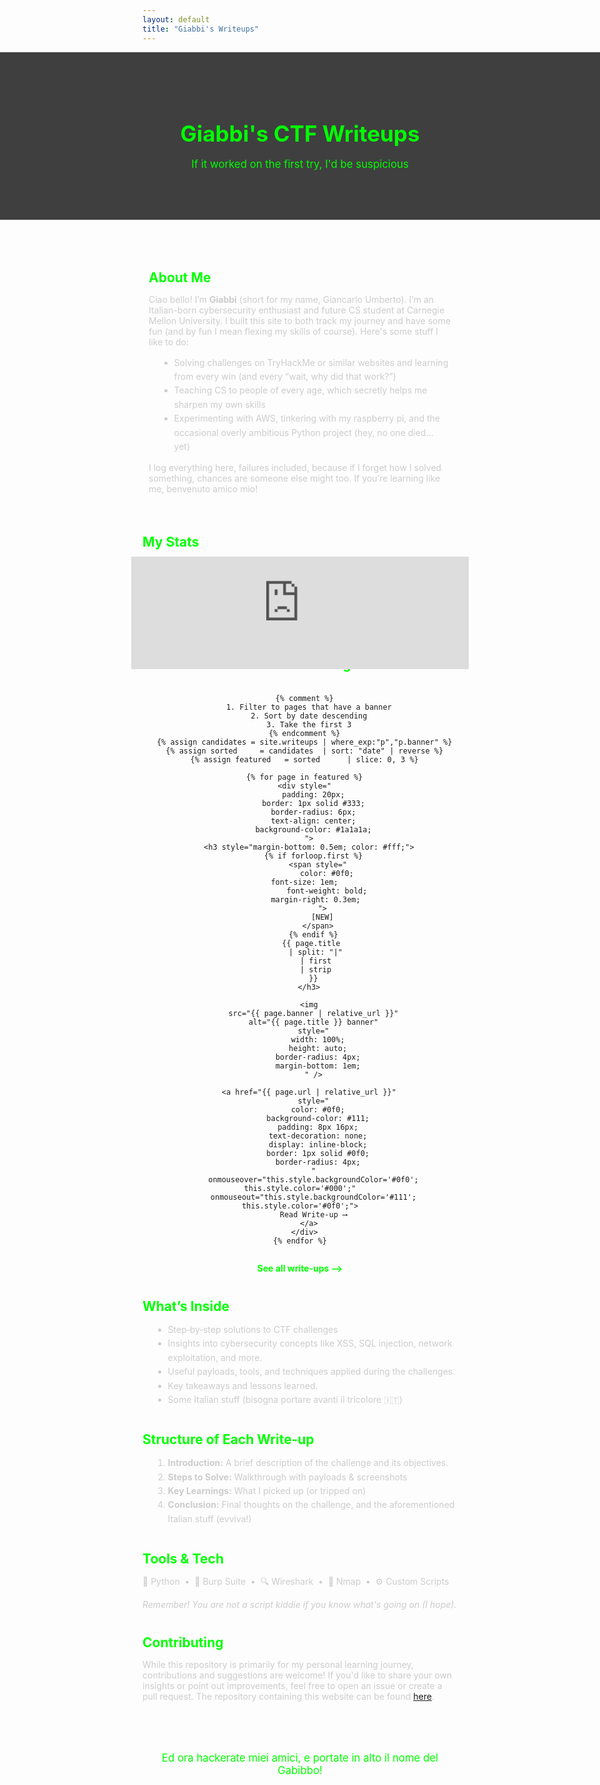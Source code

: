 ```yaml
---
layout: default
title: "Giabbi's Writeups"
---
```



<!-- HERO HEADER -->

<section class="hero" style="
    width: 100vw;
    margin-left: calc(50% - 50vw);
    position: relative;
    overflow: hidden;
    text-align: center;
    padding: 60px 20px;
    color: #0f0;
    background: url({{'/assets/images/banner.png' | relative_url }}) top center repeat;
    background-size: auto 260px;
    box-sizing: border-box;
  ">
  <div style="
      position: absolute;
      top: 0;
      left: 0;
      right: 0;
      bottom: 0;
      background: rgba(0, 0, 0, 0.75);
      z-index: 1;
    "></div>
  <div style="
      position: relative;
      z-index: 2;
      max-width: 100%;
      margin: 0 auto;
    ">
    <h1 style="
        font-size: min(2.5em, 10vw);
        margin-bottom: 0.5em;
        line-height: 1.2;
      ">
      Giabbi's CTF Writeups
    </h1>
    <p style="
        font-size: min(1.2em, 5vw);
        margin-bottom: 1em;
        line-height: 1.4;
      ">
      If it worked on the first try, I'd be suspicious
    </p>
  </div>
</section>


<!-- BIO SECTION -->
<section class="bio-section" style=" padding: 10px; border-radius: 6px; margin: 40px 0; color: #ccc;">
  <h2 style="color: #0f0; margin-bottom: 0.5em;">About Me</h2>
  <p>
    Ciao bello! I’m <strong>Giabbi</strong> (short for my name, Giancarlo Umberto). I’m an Italian-born cybersecurity enthusiast and future CS student at Carnegie Mellon University. I built this site to both track my journey and have some fun (and by fun I mean flexing my skills of course). Here's some stuff I like to do:
  </p>
  <ul style="margin-left: 1.2em; line-height: 1.6;">
    <li>Solving challenges on TryHackMe or similar websites and learning from every win (and every “wait, why did that work?”)</li>
    <li>Teaching CS to people of every age, which secretly helps me sharpen my own skills</li>
    <li>Experimenting with AWS, tinkering with my raspberry pi, and the occasional overly ambitious Python project (hey, no one died... yet)</li>
  </ul>
  <p>
    I log everything here, failures included, because if I forget how I solved something, chances are someone else might too. If you’re learning like me, benvenuto amico mio! 
  </p>
</section>


<!-- STATS SECTION -->
<section class="stats" style="margin: 40px 0; color: #ccc;">
  <h2 style="color: #0f0; margin-bottom: 0.5em;">My Stats</h2>
<div style="width: 100%; max-width: 360px; margin: 0 auto; text-align: center;">
    <iframe
      src="https://tryhackme.com/api/v2/badges/public-profile?userPublicId=2870064"
      style="
        border: none;
        width: 360px;
        height: 120px;
        transform: scale(1.5);
        transform-origin: center top;
        display: block;
      "
      scrolling="no"
      loading="lazy"
    ></iframe>
  </div>
</section>

<!-- FEATURED CHALLENGES -->
<section id="featured" style="margin: 40px 0; text-align:center;">
  <h2 style="color: #0f0; margin-bottom: 1em;">Featured Challenges</h2>
    <div style="display: grid;
                grid-template-columns: repeat(auto-fill, minmax(220px, 1fr));
                gap: 100px;">

      {% comment %}
        1. Filter to pages that have a banner
        2. Sort by date descending
        3. Take the first 3
      {% endcomment %}
      {% assign candidates = site.writeups | where_exp:"p","p.banner" %}
      {% assign sorted     = candidates  | sort: "date" | reverse %}
      {% assign featured   = sorted      | slice: 0, 3 %}

      {% for page in featured %}
      <div style="
          padding: 20px;
          border: 1px solid #333;
          border-radius: 6px;
          text-align: center;
          background-color: #1a1a1a;
        ">
        <h3 style="margin-bottom: 0.5em; color: #fff;">
          {% if forloop.first %}
            <span style="
                color: #0f0;
                font-size: 1em;          
                font-weight: bold;
                margin-right: 0.3em;     
              ">
              [NEW]
            </span>
          {% endif %}
          {{ page.title 
            | split: "|" 
            | first 
            | strip 
          }}
        </h3>

        <img
          src="{{ page.banner | relative_url }}"
          alt="{{ page.title }} banner"
          style="
            width: 100%;
            height: auto;
            border-radius: 4px;
            margin-bottom: 1em;
          " />

        <a href="{{ page.url | relative_url }}"
          style="
            color: #0f0;
            background-color: #111;
            padding: 8px 16px;
            text-decoration: none;
            display: inline-block;
            border: 1px solid #0f0;
            border-radius: 4px;
          "
          onmouseover="this.style.backgroundColor='#0f0'; this.style.color='#000';"
          onmouseout="this.style.backgroundColor='#111'; this.style.color='#0f0';">
          Read Write‑up ⟶
        </a>
      </div>
    {% endfor %}
  </div>


  <p style="text-align: center; margin-top: 1em;">
    <a href="{{ '/writeups/' | relative_url }}"
       style="color: #0f0; text-decoration: none; font-weight: bold;">
      See all write‑ups ⟶
    </a>
  </p>
</section>



<!-- WHAT’S INSIDE -->
<section id="features" style="margin: 40px 0; color: #ccc;">
  <h2 style="color: #0f0; margin-bottom: 0.5em;">What’s Inside</h2>
  <ul style="margin-left: 1.2em; line-height: 1.6;">
    <li>Step‑by‑step solutions to CTF challenges</li>
    <li>Insights into cybersecurity concepts like XSS, SQL injection, network exploitation, and more.</li>
    <li>Useful payloads, tools, and techniques applied during the challenges.</li>
    <li>Key takeaways and lessons learned.</li>
    <li>Some Italian stuff (bisogna portare avanti il tricolore 🇮🇹)</li>
  </ul>
</section>

<!-- WRITEUP STRUCTURE -->
<section id="structure" style="margin: 40px 0; color: #ccc;">
  <h2 style="color: #0f0; margin-bottom: 0.5em;">Structure of Each Write‑up</h2>
  <ol style="margin-left: 1.2em; line-height: 1.6;">
    <li><strong>Introduction:</strong>  A brief description of the challenge and its objectives.</li>
    <li><strong>Steps to Solve:</strong> Walkthrough with payloads &amp; screenshots</li>
    <li><strong>Key Learnings:</strong> What I picked up (or tripped on)</li>
    <li><strong>Conclusion:</strong> Final thoughts on the challenge, and the aforementioned Italian stuff (evviva!) </li>
  </ol>
</section>

<!-- TOOLS & TECHNOLOGIES -->
<section id="tools" style="margin: 40px 0; color: #ccc;">
  <h2 style="color: #0f0; margin-bottom: 0.5em;">Tools &amp; Tech</h2>
  <p>
    🐍 Python &nbsp;•&nbsp; 🔨 Burp Suite &nbsp;•&nbsp; 🔍 Wireshark &nbsp;•&nbsp; 📡 Nmap &nbsp;•&nbsp; ⚙️ Custom Scripts
  </p>
  <p style="font-style: italic; margin-top: 0.5em;">
      Remember! You are not a script kiddie if you know what's going on (I hope).
  </p>
</section>

<!-- CONTRIBUTING -->
<section id="contributing" style="margin: 40px 0; color: #ccc;">
  <h2 style="color: #0f0; margin-bottom: 0.5em;">Contributing</h2>
  <p>
    While this repository is primarily for my personal learning journey, contributions and suggestions are welcome! If you'd like to share your own insights or point out improvements, feel free to open an issue or create a pull request. The repository containing this website can be found <a href="https://github.com/Giabbi/giabbis-writeups">here</a>.
  </p>
</section>

<!-- CALL TO ACTION -->
<section id="cta" style="text-align: center; padding: 40px 20px; margin: 40px 0; color: #0f0;">
  <p style="font-size: 1.2em; margin: 0;">
    Ed ora hackerate miei amici, e portate in alto il nome del Gabibbo!
  </p>
</section>
<script>
  function adjustTHMBadge() {
    const badge = document.querySelector('.stats iframe');
    if (!badge) return;

    badge.style.display = 'inline-block';
    
    if (window.innerWidth < 768) {
      // Mobile: drop the scale, let it fill its container
      badge.style.transform       = 'none';
      badge.style.width           = '100%';
      badge.style.height          = 'auto';
      badge.style.transformOrigin = '';
    } else {
      // Desktop: restore 1.5× look
      badge.style.transform       = 'scale(1.5)';
      badge.style.transformOrigin = 'center top';
      badge.style.width           = '360px';
      badge.style.height          = '120px';
    }
  }

  document.addEventListener('DOMContentLoaded', adjustTHMBadge);
  window.addEventListener('resize',   adjustTHMBadge);
</script>
